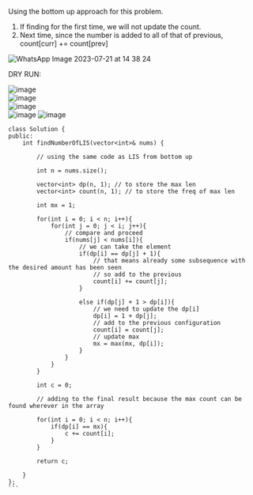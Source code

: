 Using the bottom up approach for this problem.    
      
1. If finding for the first time, we will not update the count.     
2. Next time, since the number is added to all of that of previous, count[curr] += count[prev]    
        
![WhatsApp Image 2023-07-21 at 14 38 24](https://user-images.githubusercontent.com/73538974/255133774-c1d116d2-306c-4a44-9108-98573830c748.jpg)     
              
DRY RUN:      
      
![image](https://user-images.githubusercontent.com/73538974/255133711-73703c41-94c7-468a-95f0-6497c3f2eaf5.png)     
![image](https://user-images.githubusercontent.com/73538974/255133886-af603a44-8e9a-40e9-93df-910a4093d713.png)   
![image](https://user-images.githubusercontent.com/73538974/255133904-2dd32bdf-cae2-4c82-8055-526fcee46536.png)     
![image](https://user-images.githubusercontent.com/73538974/255134047-75bf3de5-8503-45e5-9d95-a6a4624979a8.png)
![image](https://user-images.githubusercontent.com/73538974/255134077-daabf172-9bbe-45bf-8690-6cd4fd10ca06.png)

```
class Solution {
public:
    int findNumberOfLIS(vector<int>& nums) {
        
        // using the same code as LIS from bottom up
        
        int n = nums.size();
        
        vector<int> dp(n, 1); // to store the max len
        vector<int> count(n, 1); // to store the freq of max len
        
        int mx = 1;
        
        for(int i = 0; i < n; i++){
            for(int j = 0; j < i; j++){
                // compare and proceed
                if(nums[j] < nums[i]){
                    // we can take the element
                    if(dp[i] == dp[j] + 1){
                        // that means already some subsequence with the desired amount has been seen
                        // so add to the previous
                        count[i] += count[j];
                    }
                    
                    else if(dp[j] + 1 > dp[i]){
                        // we need to update the dp[i]
                        dp[i] = 1 + dp[j];
                        // add to the previous configuration
                        count[i] = count[j];
                        // update max
                        mx = max(mx, dp[i]);
                    }
                }
            }
        }
       
        int c = 0;
        
        // adding to the final result because the max count can be found wherever in the array
        
        for(int i = 0; i < n; i++){
            if(dp[i] == mx){
                c += count[i];
            }
        }
        
        return c;
        
    }
};
```​
